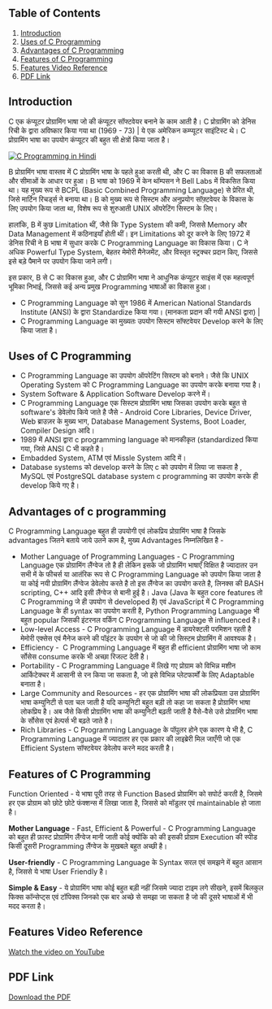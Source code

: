 ## Table of Contents

1. [Introduction](#introduction)
2. [Uses of C Programming](#uses-of-c-programming)
3. [Advantages of C Programming](#advantages-of-c-programming)
4. [Features of C Programming](#features-of-c-programming)
5. [Features Video Reference](#features-video-reference)
6. [PDF Link](#pdf-link)

## Introduction

C एक कंप्यूटर प्रोग्रामिंग भाषा जो की कंप्यूटर सॉफ्टवेयर बनाने के काम आती है। C प्रोग्रामिंग को डेनिस रिची के द्वारा अविष्कार किया गया था (1969 - 73) | ये एक अमेरिकन कम्प्यूटर साइंटिस्ट थे। C प्रोग्रामिंग भाषा का उपयोग कंप्यूटर की बहुत सी क्षेत्रों किया जाता है।

[![C Programming in Hindi](https://i0.wp.com/edevhindi.com/wp-content/uploads/2024/09/INTRODUCTION-TO-WORDPRESS-1.png?w=1280&ssl=1)](https://i0.wp.com/edevhindi.com/wp-content/uploads/2024/09/INTRODUCTION-TO-WORDPRESS-1.png?w=1280&ssl=1)


B प्रोग्रामिंग भाषा वास्तव में C प्रोग्रामिंग भाषा के पहले हुआ करती थी, और C का विकास B की सफलताओं और सीमाओं के आधार पर हुआ। B भाषा को 1969 में केन थॉम्पसन ने Bell Labs में विकसित किया था। यह मुख्य रूप से BCPL (Basic Combined Programming Language) से प्रेरित थी, जिसे मार्टिन रिचर्ड्स ने बनाया था। B को मुख्य रूप से सिस्टम और अनुप्रयोग सॉफ़्टवेयर के विकास के लिए उपयोग किया जाता था, विशेष रूप से शुरुआती UNIX ऑपरेटिंग सिस्टम के लिए।

हालांकि, B में कुछ Limitation थीं, जैसे कि Type System की कमी, जिससे Memory और Data Management में कठिनाइयाँ होती थीं। इन Limitations को दूर करने के लिए 1972 में डेनिस रिची ने B भाषा में सुधार करके C Programming Language का विकास किया। C ने अधिक Powerful Type System, बेहतर मेमोरी मैनेजमेंट, और विस्तृत स्ट्रक्चर प्रदान किए, जिससे इसे बड़े पैमाने पर उपयोग किया जाने लगी।

इस प्रकार, B से C का विकास हुआ, और C प्रोग्रामिंग भाषा ने आधुनिक कंप्यूटर साइंस में एक महत्वपूर्ण भूमिका निभाई, जिससे कई अन्य प्रमुख Programming भाषाओं का विकास हुआ।

- C Programming Language को सुन 1986 में American National Standards Institute (ANSI) के द्वारा Standardize किया गया। (मानकता प्रदान की गयी ANSI द्वारा) |
- C Programming Language का मुख्यतः उपयोग सिस्टम सॉफ्टवेयर Develop करने के लिए किया जाता है।

## Uses of C Programming

- C Programming Language का उपयोग ऑपरेटिंग सिस्टम को बनाने। जैसे कि UNIX Operating System को C Programming Language का उपयोग करके बनाया गया है।
- System Software & Application Software Develop करने में।
- C Programming Language एक सिस्टम प्रोग्रामिंग भाषा जिसका उपयोग करके बहुत से software's डेवेलोप किये जाते है जैसे - Android Core Libraries, Device Driver, Web ब्राउज़र के मुख्य भाग, Database Management Systems, Boot Loader, Compiler Design आदि।
- 1989 में ANSI द्वारा c programming language को मानकीकृत (standardized किया गया, जिसे ANSI C भी कहते है।
- Embadded System, ATM एवं Missle System आदि में।
- Database systems को develop करने के लिए c को उपयोग में लिया जा सकता है , MySQL एवं PostgreSQL database system c programming का उपयोग करके ही develop किये गए है।

## Advantages of c programming

C Programming Language बहुत ही उपयोगी एवं लोकप्रिय प्रोग्रामिंग भाषा है जिसके advantages जितने बताये जाये उतने काम है, मुख्य Advantages निम्नलिखित है -

 - Mother Language of Programming Languages - C Programming Language एक प्रोग्रामिंग लैंग्वेज तो है ही लेकिन इसके जो प्रोग्रामिंग भाषाएँ विक्षित है ज्यादातर उन सभी में के फीचर्स या आतंरिक रूप से C Programming Language को उपयोग किया जाता है या कोई नयी प्रोग्रामिंग लैंग्वेज डेवेलोप करते है तो इस लैंग्वेज का उपयोग करते है, लिनक्स की BASH scripting, C++ आदि इसी लैंग्वेज से बानी हुई है। Java (Java के बहुत core features तो C Programming जे ही उपयोग से developed है) एवं JavaScript  में C Programming Language के ही syntax का उपयोग करती है, Python Programming Language भी बहुत popular जिसकी इंटरनल वर्किंग C Programming Language से influenced है।
- Low-level Access - C Programming Language में डायरेक्टली परमिशन रहती है मेमोरी एक्सेस एवं मैनेज करने की पॉइंटर के उपयोग से जो की जो सिस्टम प्रोग्रामिंग में आवश्यक है।
- Efficiency -  C Programming Language में बहुत ही efficient प्रोग्रामिंग भाषा जो काम र्सोसेस consume करके भी अच्छा रिजल्ट देती है। 
- Portability - C Programming Language में लिखे गए प्रोग्राम को विभिन्न मशीन आर्किटेक्चर में आसानी से रन किया जा सकता है, जो इसे विभिन्न प्लेटफार्मों के लिए Adaptable बनाता है।
- Large Community and Resources - हर एक प्रोग्रामिंग भाषा की लोकप्रियता उस प्रोग्रामिंग भाषा कम्युनिटी से पता चल जाती है यदि कम्युनिटी बहुत बड़ी तो कहा जा सकता है प्रोग्रामिंग भाषा लोकप्रिय है। अब जैसे किसी प्रोग्रामिंग भाषा की कम्युनिटी बढ़ती जाती है वैसे-वैसे उसे प्रोग्रामिंग भाषा के र्सोसेस एवं हेल्पर्स भी बढ़ते जाते है। 
- Rich Libraries - C Programming Language के पॉपुलर होने एक कारण ये भी है, C Programming Language में ज्यादातर हर एक प्रकार की लाइब्रेरी मिल जाएँगी जो एक Efficient System सॉफ्टवेयर डेवेलोप करने मदद करती है।

## Features of C Programming

Function Oriented - ये भाषा पूरी तरह से Function Based प्रोग्रामिंग को सपोर्ट करती है, जिसमे हर एक प्रोग्राम को छोटे छोटे फंक्शन्स में लिखा जाता है, जिससे को मॉडुलर एवं maintainable हो जाता है।

**Mother Language** - Fast, Efficient & Powerful - C Programming Language को बहुत ही फ़ास्ट प्रोग्रामिंग लैंग्वेज मानी जाती कोई क्योंकि को की इसकी प्रोग्राम Execution की स्पीड किसी दूसरी Programming लैंग्वेज के मुखबले बहुत अच्छी है।  

**User-friendly** - C Programming Language के Syntax सरल एवं समझने में बहुत आसान है, जिससे ये भाषा User Friendly है। 

**Simple & Easy** - ये प्रोग्रामिंग भाषा कोई बहुत बड़ी नहीं जिसमे ज्यादा टाइम लगे सीखने, इसमें बिलकुल फिक्स कॉन्सेप्ट्स एवं टॉपिक्स जिनको एक बार अच्छे से समझा जा सकता है जो की दूसरे भाषाओं में भी मदद करता है।

## Features Video Reference

[Watch the video on YouTube](https://youtu.be/hbEGO0QvZpU)

## PDF Link

[Download the PDF](https://edevhindi.com/wp-content/uploads/2024/10/BALU-SIR-NEW-C-pnogpj.pdf)
